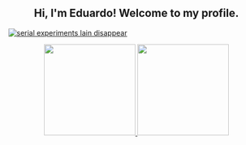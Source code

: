 <div align="center">
  <h2>Hi, I'm Eduardo! Welcome to my profile.</h2>
</div>

[![serial experiments lain disappear](https://media.tenor.com/oACF5Of6auIAAAAd/serial-experiments-lain-disappear.gif)](https://media.tenor.com/OlHMWq46CtAAAAAd/serial-experiments-lain-lain.gif)

<div align="center">  
  <a href="https://github.com/eduardofreitas2">
  <img height="180px" src="https://github-readme-stats.vercel.app/api?username=eduardofreitas2&show_icons=true&theme=dark&include_all_commits=true&count_private=true"/>
  <img height="180px" src="https://github-readme-stats.vercel.app/api/top-langs/?username=eduardofreitas2&layout=compact&langs_count=7&theme=dark&count_private=true"/>
</div>
